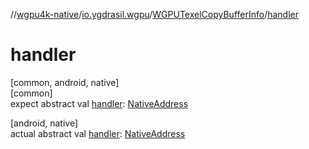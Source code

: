 //[wgpu4k-native](../../../index.md)/[io.ygdrasil.wgpu](../index.md)/[WGPUTexelCopyBufferInfo](index.md)/[handler](handler.md)

# handler

[common, android, native]\
[common]\
expect abstract val [handler](handler.md): [NativeAddress](../../ffi/-native-address/index.md)

[android, native]\
actual abstract val [handler](handler.md): [NativeAddress](../../ffi/-native-address/index.md)